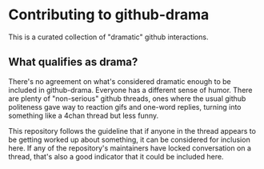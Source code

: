 # Contributing to github-drama #
This is a curated collection of "dramatic" github interactions.

## What qualifies as drama? ##
There's no agreement on what's considered dramatic enough to be included
in github-drama. Everyone has a different sense of humor. There are plenty
of "non-serious" github threads, ones where the usual github politeness
gave way to reaction gifs and one-word replies, turning into something like
a 4chan thread but less funny.

This repository follows the guideline that if anyone in the thread appears to
be getting worked up about something, it can be considered for inclusion here.
If any of the repository's maintainers have locked conversation on a thread,
that's also a good indicator that it could be included here.
